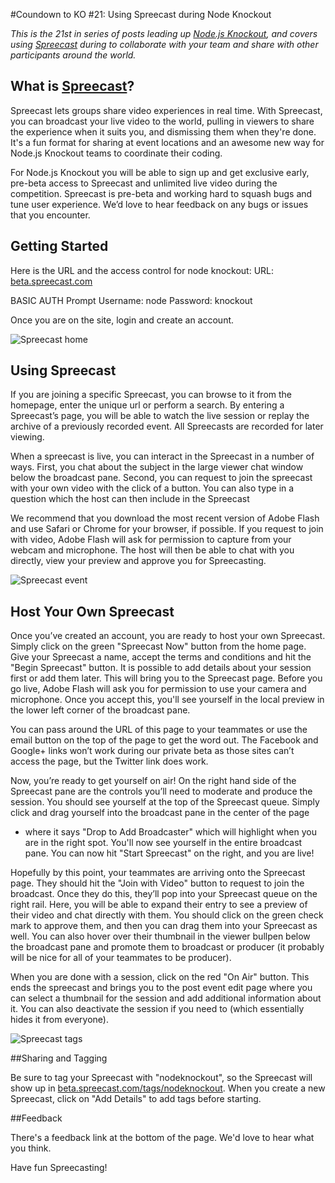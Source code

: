 #Coundown to KO #21: Using Spreecast during Node Knockout

*This is the 21st in series of posts leading up [Node.js Knockout][1],
and covers using [Spreecast][] during to collaborate with your team and
share with other participants around the world.*

[1]: http://nodeknockout.com
[Spreecast]: http://beta.spreecast.com

## What is [Spreecast][]?

Spreecast lets groups share video experiences in real time.
With Spreecast, you can broadcast your live video to the world,
pulling in viewers to share the experience when it suits you,
and dismissing them when they're done. It's a fun format for
sharing at event locations and an awesome new way for
Node.js Knockout teams to coordinate their coding.

For Node.js Knockout you will be able to sign up and get
exclusive early, pre-beta access to Spreecast and unlimited
live video during the competition. Spreecast is pre-beta and
working hard to squash bugs and tune user experience. We’d
love to hear feedback on any bugs or issues that you encounter.

## Getting Started

Here is the URL and the access control for node knockout:
URL: 	[beta.spreecast.com](http://beta.spreecast.com)

BASIC AUTH Prompt
Username: node
Password: knockout

Once you are on the site, login and create an account.

![Spreecast home](http://f.cl.ly/items/1c1w1f0X2j3c0r131W1p/spreecast-home.png)

## Using Spreecast

If you are joining a specific Spreecast, you can browse to it
from the homepage, enter the unique url or perform a search.
By entering a Spreecast’s page, you will be able to watch the
live session or replay the archive of a previously recorded event.
All Spreecasts are recorded for later viewing.

When a spreecast is live, you can interact in the Spreecast
in a number of ways.  First, you chat about the subject in the
large viewer chat window below the broadcast pane.  Second, you
can request to join the spreecast with your own video with the
click of a button.   You can also type in a question which the
host can then include in the Spreecast

We recommend that you download the most recent version of Adobe
Flash and use Safari or Chrome for your browser, if possible.
If you request to join with video, Adobe Flash will ask for permission
to capture from your webcam and microphone.  The host will then be
able to chat with you directly, view your preview and approve you
for Spreecasting.

![Spreecast event](http://f.cl.ly/items/3R1h0m2r181t0t3C3b05/spreecast-event.png)

## Host Your Own Spreecast

Once you’ve created an account, you are ready to host your own Spreecast.
Simply click on the green "Spreecast Now" button from the home page.
Give your Spreecast a name, accept the terms and conditions and hit the
"Begin Spreecast" button.  It is possible to add details about your
session first or add them later.  This will bring you to the Spreecast page.
Before you go live, Adobe Flash will ask you for permission to use your
camera and microphone.  Once you accept this, you'll see yourself in the
local preview in the lower left corner of the broadcast pane.

You can pass around the URL of this page to your teammates or use the email
button on the top of the page to get the word out.  The Facebook and Google+
links won’t work during our private beta as those sites can’t access the page,
but the Twitter link does work.

Now, you’re ready to get yourself on air!  On the right hand side of the Spreecast
pane are the controls you’ll need to moderate and produce the session.
You should see yourself at the top of the Spreecast queue.
Simply click and drag yourself into the broadcast pane in the center of the page
- where it says "Drop to Add Broadcaster" which will highlight when you are in
the right spot.  You'll now see yourself in the entire broadcast pane.
You can now hit "Start Spreecast" on the right, and you are live!

Hopefully by this point, your teammates are arriving onto the Spreecast page.
They should hit the "Join with Video" button to request to join the broadcast.
Once they do this, they’ll pop into your Spreecast queue on the right rail.
Here, you will be able to expand their entry to see a preview of their video
and chat directly with them.  You should click on the green check mark to
approve them, and then you can drag them into your Spreecast as well.
You can also hover over their thumbnail in the viewer bullpen below the
broadcast pane and promote them to broadcast or producer (it probably will
be nice for all of your teammates to be producer).

When you are done with a session, click on the red "On Air" button.
This ends the spreecast and brings you to the post event edit page where
you can select a thumbnail for the session and add additional information about it.
You can also deactivate the session if you need to (which essentially hides it
from everyone).

![Spreecast tags](http://dl.dropbox.com/u/30568/spreecast-tags.png)

##Sharing and Tagging

Be sure to tag your Spreecast with "nodeknockout", so the Spreecast will show up in
[beta.spreecast.com/tags/nodeknockout](http://beta.spreecast.com/tags/nodeknockout).
When you create a new Spreecast, click on "Add Details" to add tags before starting.

##Feedback

There's a feedback link at the bottom of the page. We'd love to hear what you think.

Have fun Spreecasting!
